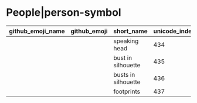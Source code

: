 # People|person-symbol

|github_emoji_name|github_emoji|short_name|unicode_index|
|---|---|---|---|
|||speaking head|434|
|||bust in silhouette|435|
|||busts in silhouette|436|
|||footprints|437|

